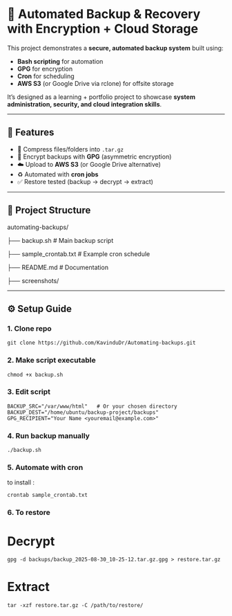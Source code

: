 # 🔐 Automated Backup & Recovery with Encryption + Cloud Storage

This project demonstrates a **secure, automated backup system** built using:
- **Bash scripting** for automation
- **GPG** for encryption
- **Cron** for scheduling
- **AWS S3** (or Google Drive via rclone) for offsite storage

It’s designed as a learning + portfolio project to showcase **system administration, security, and cloud integration skills**.

---

## 🚀 Features
- 📂 Compress files/folders into `.tar.gz`
- 🔑 Encrypt backups with **GPG** (asymmetric encryption)
- ☁️ Upload to **AWS S3** (or Google Drive alternative)
- ♻️ Automated with **cron jobs**
- ✅ Restore tested (backup → decrypt → extract)

---

## 📂 Project Structure
automating-backups/

├── backup.sh # Main backup script

├── sample_crontab.txt # Example cron schedule

├── README.md # Documentation

├── screenshots/


---

## ⚙️ Setup Guide

### 1. Clone repo
    git clone https://github.com/KavinduDr/Automating-backups.git
### 2. Make script executable
    chmod +x backup.sh
### 3. Edit script
    BACKUP_SRC="/var/www/html"   # Or your chosen directory
    BACKUP_DEST="/home/ubuntu/backup-project/backups"
    GPG_RECIPIENT="Your Name <youremail@example.com>"
### 4. Run backup manually
    ./backup.sh
### 5. Automate with cron
to install : 

    crontab sample_crontab.txt
### 6. To restore
# Decrypt
    gpg -d backups/backup_2025-08-30_10-25-12.tar.gz.gpg > restore.tar.gz

# Extract
    tar -xzf restore.tar.gz -C /path/to/restore/


